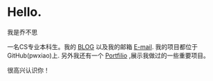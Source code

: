 # Hello.
我是乔不思

一名CS专业本科生。我的 [BLOG](https://blog.pwxiao.top) 以及我的邮箱 [E-mail](mailto:3504852205@qq.com). 我的项目都位于 GitHub(pwxiao)上. 另外我还有一个 [Portfilio](https://portfilio.pwxiao.top) ,展示我做过的一些重要项目。

很高兴认识你！
